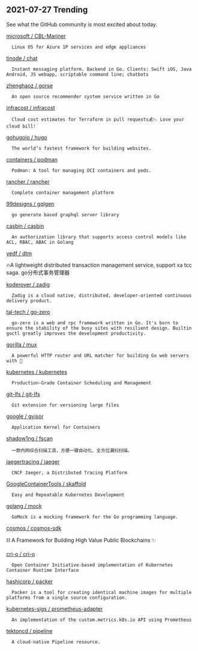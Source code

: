 ## 2021-07-27 Trending 
See what the GitHub community is most excited about today. 

[microsoft / CBL-Mariner](https://github.com/microsoft/CBL-Mariner) 

      Linux OS for Azure 1P services and edge appliances
     
[tinode / chat](https://github.com/tinode/chat) 

      Instant messaging platform. Backend in Go. Clients: Swift iOS, Java Android, JS webapp, scriptable command line; chatbots
     
[zhenghaoz / gorse](https://github.com/zhenghaoz/gorse) 

      An open source recommender system service written in Go
     
[infracost / infracost](https://github.com/infracost/infracost) 

      Cloud cost estimates for Terraform in pull requests💰📉 Love your cloud bill!
     
[gohugoio / hugo](https://github.com/gohugoio/hugo) 

      The world’s fastest framework for building websites.
     
[containers / podman](https://github.com/containers/podman) 

      Podman: A tool for managing OCI containers and pods.
     
[rancher / rancher](https://github.com/rancher/rancher) 

      Complete container management platform
     
[99designs / gqlgen](https://github.com/99designs/gqlgen) 

      go generate based graphql server library
     
[casbin / casbin](https://github.com/casbin/casbin) 

      An authorization library that supports access control models like ACL, RBAC, ABAC in Golang
     
[yedf / dtm](https://github.com/yedf/dtm) 

      
🔥A lightweight distributed transaction management service, support xa tcc saga. go分布式事务管理器
     
[koderover / zadig](https://github.com/koderover/zadig) 

      Zadig is a cloud native, distributed, developer-oriented continuous delivery product.
     
[tal-tech / go-zero](https://github.com/tal-tech/go-zero) 

      go-zero is a web and rpc framework written in Go. It's born to ensure the stability of the busy sites with resilient design. Builtin goctl greatly improves the development productivity.
     
[gorilla / mux](https://github.com/gorilla/mux) 

      A powerful HTTP router and URL matcher for building Go web servers with 🦍

     
[kubernetes / kubernetes](https://github.com/kubernetes/kubernetes) 

      Production-Grade Container Scheduling and Management
     
[git-lfs / git-lfs](https://github.com/git-lfs/git-lfs) 

      Git extension for versioning large files
     
[google / gvisor](https://github.com/google/gvisor) 

      Application Kernel for Containers
     
[shadow1ng / fscan](https://github.com/shadow1ng/fscan) 

      一款内网综合扫描工具，方便一键自动化、全方位漏扫扫描。
     
[jaegertracing / jaeger](https://github.com/jaegertracing/jaeger) 

      CNCF Jaeger, a Distributed Tracing Platform
     
[GoogleContainerTools / skaffold](https://github.com/GoogleContainerTools/skaffold) 

      Easy and Repeatable Kubernetes Development
     
[golang / mock](https://github.com/golang/mock) 

      GoMock is a mocking framework for the Go programming language.
     
[cosmos / cosmos-sdk](https://github.com/cosmos/cosmos-sdk) 

      
⛓️ A Framework for Building High Value Public Blockchains ✨

     
[cri-o / cri-o](https://github.com/cri-o/cri-o) 

      Open Container Initiative-based implementation of Kubernetes Container Runtime Interface
     
[hashicorp / packer](https://github.com/hashicorp/packer) 

      Packer is a tool for creating identical machine images for multiple platforms from a single source configuration.
     
[kubernetes-sigs / prometheus-adapter](https://github.com/kubernetes-sigs/prometheus-adapter) 

      An implementation of the custom.metrics.k8s.io API using Prometheus
     
[tektoncd / pipeline](https://github.com/tektoncd/pipeline) 

      A cloud-native Pipeline resource.
     
